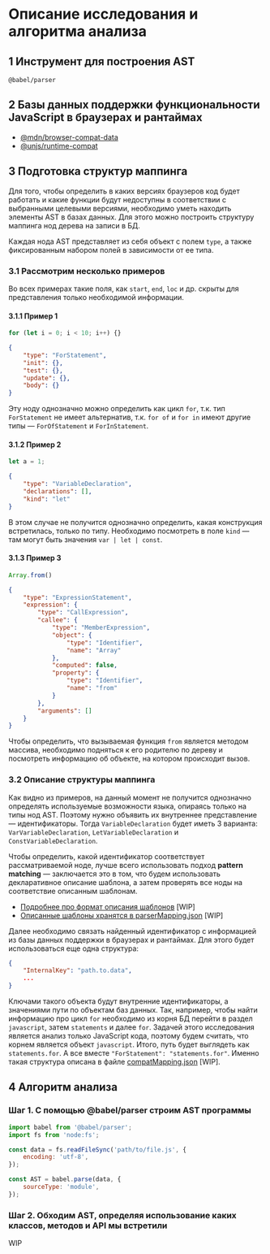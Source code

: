 # Описание исследования и алгоритма анализа

## 1 Инструмент для построения AST

`@babel/parser`

## 2 Базы данных поддержки функциональности JavaScript в браузерах и рантаймах

- [@mdn/browser-compat-data](https://github.com/mdn/browser-compat-data)
- [@unjs/runtime-compat](https://github.com/unjs/runtime-compat)

## 3 Подготовка структур маппинга

Для того, чтобы определить в каких версиях браузеров код будет работать и какие функции будут недоступны в соответствии с выбранными целевыми версиями, необходимо уметь находить элементы AST в базах данных. Для этого можно построить структуру маппинга нод дерева на записи в БД.

Каждая нода AST представляет из себя объект с полем `type`, а также фиксированным набором полей в зависимости от ее типа.

### 3.1 Рассмотрим несколько примеров

Во всех примерах такие поля, как `start`, `end`, `loc` и др. скрыты для представления только необходимой информации.

#### 3.1.1 Пример 1

```js
for (let i = 0; i < 10; i++) {}
```

```json
{
    "type": "ForStatement",
    "init": {},
    "test": {},
    "update": {},
    "body": {}
}
```

Эту ноду однозначно можно определить как цикл `for`, т.к. тип `ForStatement` не имеет альтернатив, т.к. `for of` и `for in` имеют другие типы — `ForOfStatement` и `ForInStatement`.

#### 3.1.2 Пример 2

```js
let a = 1;
```

```json
{
    "type": "VariableDeclaration",
    "declarations": [],
    "kind": "let"
}
```

В этом случае не получится однозначно определить, какая конструкция встретилась, только по типу. Необходимо посмотреть в поле `kind` — там могут быть значения `var | let | const`.

#### 3.1.3 Пример 3

```js
Array.from()
```

```json
{
    "type": "ExpressionStatement",
    "expression": {
        "type": "CallExpression",
        "callee": {
            "type": "MemberExpression",
            "object": {
                "type": "Identifier",
                "name": "Array"
            },
            "computed": false,
            "property": {
                "type": "Identifier",
                "name": "from"
            }
        },
        "arguments": []
    }
}
```

Чтобы определить, что вызываемая функция `from` является методом массива, необходимо подняться к его родителю по дереву и посмотреть информацию об объекте, на котором происходит вызов.

### 3.2 Описание структуры маппинга

Как видно из примеров, на данный момент не получится однозначно определять используемые возможности языка, опираясь только на типы нод AST. Поэтому нужно объявить их внутреннее представление — идентификаторы. Тогда `VariableDeclaration` будет иметь 3 варианта: `VarVariableDeclaration`, `LetVariableDeclaration` и `ConstVariableDeclaration`.

Чтобы определить, какой идентификатор соответствует рассматриваемой ноде, лучше всего использовать подход **pattern matching** — заключается это в том, что будем использовать декларативное описание шаблона, а затем проверять все ноды на соответствие описанным шаблонам.

- [Подробнее про формат описания шаблонов](/ParserMappingFormat.md) [WIP]
- [Описанные шаблоны хранятся в parserMapping.json](/parserMapping.json) [WIP]

Далее необходимо связать найденный идентификатор с информацией из базы данных поддержки в браузерах и рантаймах. Для этого будет использоваться еще одна структура:

```json
{
    "InternalKey": "path.to.data",
    ...
}
```

Ключами такого объекта будут внутренние идентификаторы, а значениями пути по объектам баз данных. Так, например, чтобы найти информацию про цикл `for` необходимо из корня БД перейти в раздел `javascript`, затем `statements` и далее `for`. Задачей этого исследования является анализ только JavaScript кода, поэтому будем считать, что корнем является объект `javascript`. Итого, путь будет выглядеть как `statements.for`. А все вместе `"ForStatement": "statements.for"`. Именно такая структура описана в файле [compatMapping.json](/compatMapping.json) [WIP].


## 4 Алгоритм анализа

### Шаг 1. С помощью @babel/parser строим AST программы

```js
import babel from '@babel/parser';
import fs from 'node:fs';

const data = fs.readFileSync('path/to/file.js', {
    encoding: 'utf-8',
});

const AST = babel.parse(data, {
    sourceType: 'module',
});
```

### Шаг 2. Обходим AST, определяя использование каких классов, методов и API мы встретили

WIP